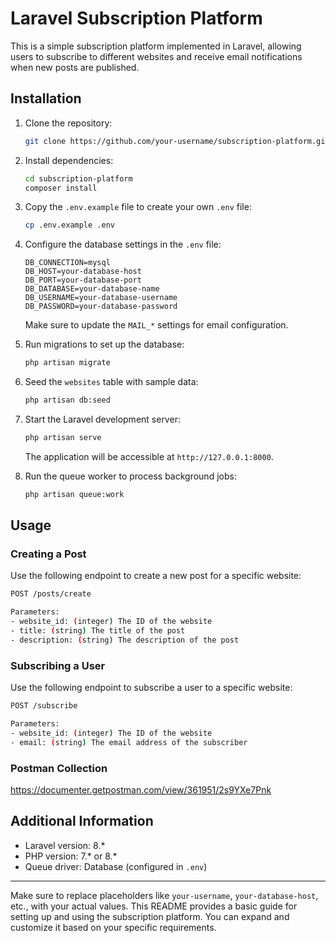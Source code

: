 # Laravel Subscription Platform

This is a simple subscription platform implemented in Laravel, allowing users to subscribe to different websites and receive email notifications when new posts are published.

## Installation

1. Clone the repository:

    ```bash
    git clone https://github.com/your-username/subscription-platform.git
    ```

2. Install dependencies:

    ```bash
    cd subscription-platform
    composer install
    ```

3. Copy the `.env.example` file to create your own `.env` file:

    ```bash
    cp .env.example .env
    ```

4. Configure the database settings in the `.env` file:

    ```env
    DB_CONNECTION=mysql
    DB_HOST=your-database-host
    DB_PORT=your-database-port
    DB_DATABASE=your-database-name
    DB_USERNAME=your-database-username
    DB_PASSWORD=your-database-password
    ```

   Make sure to update the `MAIL_*` settings for email configuration.

5. Run migrations to set up the database:

    ```bash
    php artisan migrate
    ```

6. Seed the `websites` table with sample data:

    ```bash
    php artisan db:seed
    ```

7. Start the Laravel development server:

    ```bash
    php artisan serve
    ```

   The application will be accessible at `http://127.0.0.1:8000`.

8. Run the queue worker to process background jobs:

    ```bash
    php artisan queue:work
    ```

## Usage

### Creating a Post

Use the following endpoint to create a new post for a specific website:

```bash
POST /posts/create

Parameters:
- website_id: (integer) The ID of the website
- title: (string) The title of the post
- description: (string) The description of the post
```

### Subscribing a User

Use the following endpoint to subscribe a user to a specific website:

```bash
POST /subscribe

Parameters:
- website_id: (integer) The ID of the website
- email: (string) The email address of the subscriber
```

### Postman Collection

https://documenter.getpostman.com/view/361951/2s9YXe7Pnk

## Additional Information

- Laravel version: 8.*
- PHP version: 7.* or 8.*
- Queue driver: Database (configured in `.env`)

---

Make sure to replace placeholders like `your-username`, `your-database-host`, etc., with your actual values. This README provides a basic guide for setting up and using the subscription platform. You can expand and customize it based on your specific requirements.
